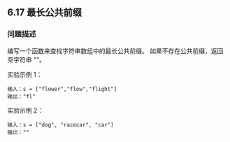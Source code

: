 ## 6.17 最长公共前缀

### 问题描述
编写一个函数来查找字符串数组中的最长公共前缀。 如果不存在公共前缀，返回空字符串 ""。

实验示例 1：
```
输入：s = ["flower","flow","flight"]
输出："fl"
```
实验示例 2：
```
输入：s = ["dog", "racecar", "car"]
输出：""
```

